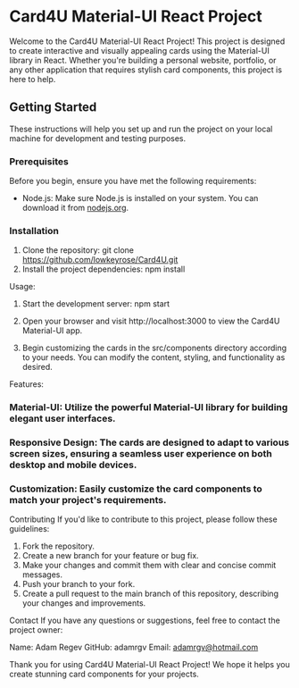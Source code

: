 # Card4U Material-UI React Project

Welcome to the Card4U Material-UI React Project! This project is designed to create interactive and visually appealing cards using the Material-UI library in React. Whether you're building a personal website, portfolio, or any other application that requires stylish card components, this project is here to help.

## Getting Started

These instructions will help you set up and run the project on your local machine for development and testing purposes.

### Prerequisites

Before you begin, ensure you have met the following requirements:
- Node.js: Make sure Node.js is installed on your system. You can download it from [nodejs.org](https://nodejs.org/).

### Installation

1. Clone the repository:
   git clone https://github.com/lowkeyrose/Card4U.git
2. Install the project dependencies:
    npm install

Usage:
1. Start the development server:
    npm start

2. Open your browser and visit http://localhost:3000 to view the Card4U Material-UI app.

3. Begin customizing the cards in the src/components directory according to your needs. You can modify the content, styling, and functionality as desired.

Features:
### Material-UI: Utilize the powerful Material-UI library for building elegant user interfaces.
### Responsive Design: The cards are designed to adapt to various screen sizes, ensuring a seamless user experience on both desktop and mobile devices.
### Customization: Easily customize the card components to match your project's requirements.

 Contributing
If you'd like to contribute to this project, please follow these guidelines:

1. Fork the repository.
2. Create a new branch for your feature or bug fix.
3. Make your changes and commit them with clear and concise commit messages.
4. Push your branch to your fork.
5. Create a pull request to the main branch of this repository, describing your changes and improvements.

Contact
If you have any questions or suggestions, feel free to contact the project owner:

Name: Adam Regev
GitHub: adamrgv
Email: adamrgv@hotmail.com

Thank you for using Card4U Material-UI React Project! We hope it helps you create stunning card components for your projects.
